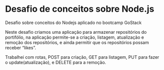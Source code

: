 # Desafio de conceitos sobre Node.js
Desafio sobre conceitos do Nodejs aplicado no bootcamp GoStack

Neste desafio criamos uma aplicação para armazenar repositórios do portifólio, na aplicação permite-se a criação, listagem, atualização e remoção dos repositórios, e ainda permitir que os repositórios possam receber “likes”.

Trabalhei com rotas, POST para criação, GET para listagem, PUT para fazer o update(atualização), e DELETE para a remoção.
